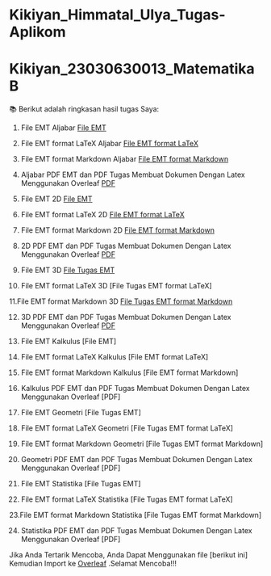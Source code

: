 # Kikiyan_Himmatal_Ulya_Tugas-Aplikom
# Kikiyan_23030630013_MatematikaB
📚 Berikut adalah ringkasan hasil tugas Saya:

1. File EMT Aljabar
[File EMT](https://github.com/kikiyhimma22/Kikiyan_Himmatal_Ulya_Tugas-Aplikom/blob/d59c9ec2bc0d78cc776170fb279ad732ff2966b0/1_EMT_Aljabar.en)

2. File EMT format LaTeX Aljabar
[File EMT format LaTeX](https://github.com/kikiyhimma22/Kikiyan_Himmatal_Ulya_Tugas-Aplikom/blob/5c9c5796c76d97a16e3dc1b150937a9d6871ea22/1_EMT_Aljabar.tex)

3. File EMT format Markdown Aljabar
[File EMT format Markdown](https://github.com/kikiyhimma22/Kikiyan_Himmatal_Ulya_Tugas-Aplikom/blob/7c7352718b1fa8d67dd7976b2da96f623adf9564/1_EMT_Aljabar.md)

4.  Aljabar PDF EMT dan PDF Tugas Membuat Dokumen Dengan Latex Menggunakan Overleaf
[PDF](https://github.com/kikiyhimma22/Kikiyan_Himmatal_Ulya_Tugas-Aplikom/blob/627edaf658e3c2c95c1c3840318cbcffdcb86e48/1_EMT_Aljabar.pdf)

5. File EMT 2D
[File EMT](https://github.com/kikiyhimma22/Kikiyan_Himmatal_Ulya_Tugas-Aplikom/blob/b804692f90f6d6a33f89e01892d24a8abf059ce6/2_EMT_2D.en)

6. File EMT format LaTeX 2D
[File EMT format LaTeX](https://github.com/kikiyhimma22/Kikiyan_Himmatal_Ulya_Tugas-Aplikom/blob/f2ba6e97fc27c9c29e0393a67a2e3d8d03c99946/1_EMT_Aljabar.tex)

7. File EMT format Markdown 2D
[File EMT format Markdown](https://github.com/kikiyhimma22/Kikiyan_Himmatal_Ulya_Tugas-Aplikom/blob/47b652b07401f9394eddd8e0049129d9788df652/2_EMT_2D.md)

8. 2D PDF EMT dan PDF Tugas Membuat Dokumen Dengan Latex Menggunakan Overleaf
[PDF](https://github.com/kikiyhimma22/Kikiyan_Himmatal_Ulya_Tugas-Aplikom/blob/3a1734463b1e04fcaa7372f86bc488dbca8e955b/2_EMT_2D.pdf)

9. File EMT 3D
[File Tugas EMT](https://github.com/kikiyhimma22/Kikiyan_Himmatal_Ulya_Tugas-Aplikom/blob/d46a3bb51817ecfc627c264ea03a367f577f7aad/3_EMT_3D.en)

10. File EMT format LaTeX 3D
[File Tugas EMT format LaTeX]

11.File EMT format Markdown 3D
[File Tugas EMT format Markdown](https://github.com/kikiyhimma22/Kikiyan_Himmatal_Ulya_Tugas-Aplikom/blob/f272d1cf8277168936dd3832eb39f08090338899/3_EMT_3D.md)

12. 3D PDF EMT dan PDF Tugas Membuat Dokumen Dengan Latex Menggunakan Overleaf
[PDF](https://github.com/kikiyhimma22/Kikiyan_Himmatal_Ulya_Tugas-Aplikom/blob/fd8e01f44d5c01ba4569ec7bb8b09fa59f2fbe59/3_EMT_3D.pdf)

13. File EMT Kalkulus
[File EMT]

14. File EMT format LaTeX Kalkulus
[File EMT format LaTeX]

15. File EMT format Markdown Kalkulus
[File EMT format Markdown]

16. Kalkulus PDF EMT dan PDF Tugas Membuat Dokumen Dengan Latex Menggunakan Overleaf
[PDF]

17. File EMT Geometri
[File Tugas EMT]

18. File EMT format LaTeX Geometri
[File Tugas EMT format LaTeX]

19. File EMT format Markdown  Geometri
[File Tugas EMT format Markdown]

20.  Geometri PDF EMT dan PDF Tugas Membuat Dokumen Dengan Latex Menggunakan Overleaf
[PDF]

21. File EMT Statistika
[File Tugas EMT]

22. File EMT format LaTeX Statistika
[File Tugas EMT format LaTeX]

23.File EMT format Markdown Statistika
[File Tugas EMT format Markdown]

24. Statistika PDF EMT dan PDF Tugas Membuat Dokumen Dengan Latex Menggunakan Overleaf
[PDF]

Jika Anda Tertarik Mencoba, Anda Dapat Menggunakan file [berikut ini]
 Kemudian Import ke [Overleaf](https://www.overleaf.com/) .Selamat Mencoba!!!
